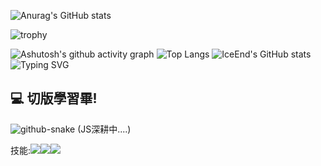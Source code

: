 ![Anurag's GitHub stats](https://github-readme-stats.vercel.app/api?username=EricChung1024)

![trophy](https://github-profile-trophy.vercel.app/?username=EricChung1024)

![Ashutosh's github activity graph](https://github-readme-activity-graph.vercel.app/graph?username=EricChung1024)
![Top Langs](https://github-readme-stats.vercel.app/api/top-langs/?username=EricChung1024)
![IceEnd's GitHub stats](https://github-immortality.vercel.app/api?username=EricChung1024)
![Typing SVG](https://readme-typing-svg.demolab.com/?lines=意志會帶你突破重圍!!!!!)



## 💻 切版學習畢!
<picture>
  <source media="(prefers-color-scheme: light)" srcset="https://github.com/EricChung1024/growth/blob/main/.github/github-snake.svg" />
  <source media="(prefers-color-scheme: dark)" srcset="https://github.com/EricChung1024/growth/blob/main/.github/github-snake.svg" />
  <img alt="github-snake" src="https://github.com/EricChung1024/growth/blob/main/.github/github-snake.svg" />
</picture>
(JS深耕中....)

技能:<img src="https://img.shields.io/badge/-HTML5-E34F26?style=flat-square&logo=html5&logoColor=white" /><img src="https://img.shields.io/badge/-CSS3-1572B6?style=flat-square&logo=css3" /><img src="https://img.shields.io/badge/-JavaScript-oringe?style=flat-square&logo=javascript" />

